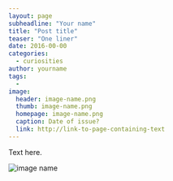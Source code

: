 ```yaml
---
layout: page
subheadline: "Your name"
title: "Post title"
teaser: "One liner"
date: 2016-00-00
categories:
  - curiosities
author: yourname
tags:
  -
image:
  header: image-name.png
  thumb: image-name.png
  homepage: image-name.png
  caption: Date of issue?
  link: http://link-to-page-containing-text
---
```

Text here.

![image name](image-name.png)
